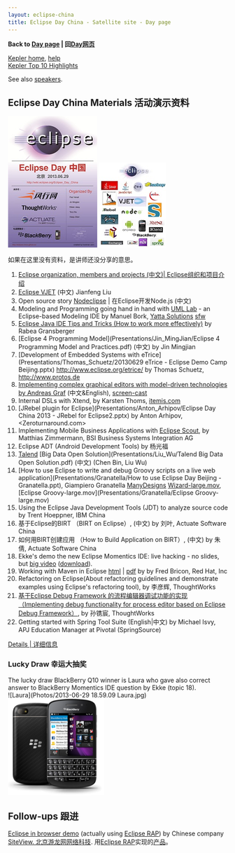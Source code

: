 ```yaml
---
layout: eclipse-china
title: Eclipse Day China - Satellite site - Day page
---
```


<p><b>Back to <a href="/Day/">Day page</a> | 回<a href="/Day/">Day网页</a></b></p>

[Kepler home](http://www.eclipse.org/kepler/), [help](//help.eclipse.org/kepler/)  
[Kepler Top 10 Highlights](http://www.eclipse.org/community/eclipse_newsletter/2013/june/article1.php)

See also [speakers](Speakers/).

## Eclipse Day China Materials 活动演示资料

![Eclipse-4-tiny-6.png](Poster/Eclipse-4-tiny-6.png)
![Languages-and-technologies-under-eclipse-5-tiny.jpg](../Pictures/Languages-and-technologies-under-eclipse-5-tiny.jpg)

如果在这里没有资料，是讲师还没分享的意思。

1. [Eclipse organization, members and projects (中文)| Eclipse组织和项目介绍](http://eclipse-china.github.io/Day/press-release)
2. [Eclipse VJET](Presentations/Liu_Jianfeng/VJET_EclipseCon.ppt) (中文) Jianfeng Liu
3. Open source story [Nodeclipse](http://www.nodeclipse.org/) | 在Eclipse开发Node.js (中文)
4. Modeling and Programming going hand in hand with [UML Lab](http://www.uml-lab.com/en/) - an Eclipse-based Modeling IDE by Manuel Bork, [Yatta Solutions](http://www.yatta.de/en/) [sfw](http://www.uml-lab.com/fileadmin/files/videos/roundtrip-940-en.flv)
5. [Eclipse Java IDE Tips and Tricks (How to work more effectively)](Presentations/Rabea_Gransberger/EclipseTippsAndTricks_NoNotes.pptx) by Rabea Gransberger
6. [Eclipse 4 Programming Model](Presentations/Jin_MingJian/Eclipse 4 Programming Model  and  Practices.pdf) (中文) by Jin Mingjian 
7. [Development of Embedded Systems with eTrice](Presentations/Thomas_Schuetz/20130629 eTrice - Eclipse Demo Camp Beijing.pptx) <http://www.eclipse.org/etrice/> by Thomas Schuetz, <http://www.protos.de>  
8. [Implementing complex graphical editors with model-driven technologies by Andreas Graf](Presentations/Andreas_Graf/Eclipse_DemoCamp_Beijing_2013.pdf) (中文&English), [screen-cast](Presentations/Andreas_Graf/GeneratedEditor.mp4)
9. Internal DSLs with Xtend, by Karsten Thoms, [itemis.com](http://www.itemis.com/)  
10. [JRebel plugin for Eclipse](Presentations/Anton_Arhipov/Eclipse Day China 2013 - JRebel for Eclipse2.pptx) by Anton Arhipov, <Zeroturnaround.com>
11. Implementing Mobile Business Applications with [Eclipse Scout](http://www.eclipse.org/scout/), by Matthias Zimmermann, BSI Business Systems Integration AG
12. Eclipse ADT (Android Development Tools) by 杨光福
13. [Talend](http://www.talend.com/) [Big Data Open Solution](Presentations/Liu_Wu/Talend Big Data Open Solution.pdf) (中文) (Chen Bin, Liu Wu)
14. [How to use Eclipse to write and debug Groovy scripts on a live web application](Presentations/Granatella/How to use Eclipse Day Beijing - Granatella.ppt), Giampiero Granatella [ManyDesigns](http://www.manydesigns.com/en/home)
 [Wizard-large.mov](Presentations/Granatella/Wizard-large.mov), [Eclipse Groovy-large.mov](Presentations/Granatella/Eclipse Groovy-large.mov) 
15. Using the Eclipse Java Development Tools (JDT) to analyze source code by Trent Hoeppner, IBM China
16. 基于Eclipse的BIRT （BIRT on Eclipse）, (中文) by 刘叶, Actuate Software China
17. 如何用BIRT创建应用 （How to Build Application on BIRT）, (中文) by 朱倩, Actuate Software China
18. Ekke's demo the new Eclipse Momentics IDE: live hacking - no slides, but [big video](http://ge.tt/879UqUk/v/0) ([download](http://ge.tt/api/1/files/879UqUk/0/blob?download)). 
19. Working with Maven in Eclipse [html](Presentations/Fred_Bricon/m2e-eclipseday-beijing.html) | [pdf](Presentations/Fred_Bricon/m2e-eclipseday-beijing.pdf) by by Fred Bricon, Red Hat, Inc
20. Refactoring on Eclipse(About refactoring guidelines and demonstrate examples using Eclipse's refactoring tool), by 李彦辉, ThoughtWorks
21. [基于Eclipse Debug Framework 的流程编辑器调试功能的实现（Implementing debug functionality for process editor based on Eclipse Debug Framework）](Presentations/Sun_Juanchen/ImplementDebugFunctionalityUsingEclipseDebugFrameworks.pdf), by 孙镌宸, ThoughtWorks
22. Getting started with Spring Tool Suite (English|中文) by Michael Isvy, APJ Education Manager at Pivotal (SpringSource)

[Details | 详细信息](http://wiki.eclipse.org/Eclipse_Day_China#Details_.7C_.E8.AF.A6.E7.BB.86.E4.BF.A1.E6.81.AF) 

### Lucky Draw 幸运大抽奖

The lucky draw BlackBerry Q10 winner is Laura who gave also correct answer to BlackBerry Momentics IDE question by Ekke (topic 18).  
![Laura](Photos/2013-06-29 18.59.09 Laura.jpg)
![Blackberry_Q10_Black.png](/Pictures/Blackberry_Q10_Black.png)  

## Follow-ups 跟进

[Eclipse in browser demo](http://itsmdemo.siteview.com/itsmdemo/webloader) (actually using [Eclipse RAP](http://www.eclipse.org/rap/))
 by Chinese company [SiteView. 北京游龙网网络科技](http://www.siteview.com).
用[Eclipse RAP](http://www.eclipse.org/rap/)实现的[产品](http://itsmdemo.siteview.com/itsmdemo/webloader)。
